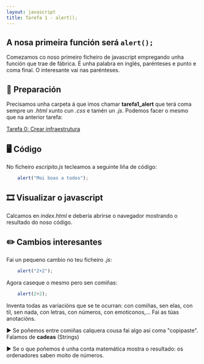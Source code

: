 ```yaml
---
layout: javascript
title: Tarefa 1 - alert();
---
```

## A nosa primeira función será `alert();`

Comezamos co noso primeiro ficheiro de javascript empregando unha función que trae de fábrica. É unha palabra en inglés, parénteses e punto e coma final. O interesante vai nas parénteses.

## 🧺 Preparación

Precisamos unha carpeta á que imos chamar **tarefa1_alert** que terá coma sempre un *.html* xunto cun *.css* e tamén un *.js.* Podemos facer o mesmo que na anterior tarefa:

[ Tarefa 0: Crear infraestrutura](../t0)

## 🖥 Código

No ficheiro *escripito.js* tecleamos a seguinte liña de código:

```javascript
    alert("Moi boas a todos");
```

## 🎞 Visualizar o javascript

Calcamos en  *index.html* e debería abrirse o navegador mostrando o resultado do noso código.

## ✏️ Cambios interesantes
 
Fai un pequeno cambio no teu ficheiro *.js*:

```javascript
    alert("2+2");
```

Agora caseque o mesmo pero sen comiñas:

```javascript
    alert(2+2);
```

Inventa todas as variacións que se te ocurran: con comiñas, sen elas, con til, sen nada, con letras, con números, con emoticonos,... Fai as túas anotacións.

► Se poñemos entre comiñas calquera cousa fai algo así coma "copipaste". Falamos de **cadeas** (Strings)

► Se o que poñemos é unha conta matemática mostra o resultado: os ordenadores saben moito de números.
